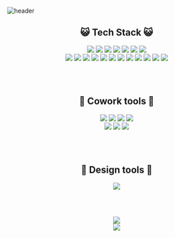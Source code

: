 ![header](https://dafahan.github.io/banner.png)

<div align="center">

## 😺 Tech Stack 😺

<div>
  <!-- Front-end badges -->
  <img src="https://img.shields.io/badge/tailwindcss-0F172A?style=flat&logo=tailwindcss"/>
  <img src="https://img.shields.io/badge/HTML5-E34F26?style=flat&logo=HTML5&logoColor=white" />
  <img src="https://img.shields.io/badge/CSS3-1572B6?style=flat&logo=CSS3&logoColor=white" />
  <img src="https://img.shields.io/badge/SCSS-CC6699?style=flat&logo=Sass&logoColor=white" />
  <img src="https://img.shields.io/badge/JavaScript-F7DF1E?style=flat&logo=JavaScript&logoColor=white" />
  <img src="https://img.shields.io/badge/TypeScript-3178C6?style=flat&logo=TypeScript&logoColor=white" />
  <img src="https://img.shields.io/badge/jQuery-0769AD?style=flat&logo=jQuery&logoColor=white" />
</div>
  
<div>
  <!-- Full-stack badges -->
  <img src="https://img.shields.io/badge/React-61DAFB?style=flat&logo=React&logoColor=white" />
  <img src="https://img.shields.io/badge/styled%20components-DB7093?style=flat&logo=styled-components&logoColor=white" />
  <img src="https://img.shields.io/badge/Next.js-000000?style=flat&logo=Next.js&logoColor=white" />
  <img src="https://img.shields.io/badge/React%20Native-61DAFB?style=flat&logo=React&logoColor=white" />
  <img src="https://img.shields.io/badge/Django-092E20?style=flat&logo=Django&logoColor=white" />
  <img src="https://img.shields.io/badge/Flask-000000?style=flat&logo=Flask&logoColor=white" />
  <img src="https://img.shields.io/badge/CodeIgniter-EF4223?style=flat&logo=CodeIgniter&logoColor=white" />
  <img src="https://img.shields.io/badge/Laravel-FF2D20?style=flat&logo=Laravel&logoColor=white" />
  <img src="https://img.shields.io/badge/Node.js-339933?style=flat&logo=Node.js&logoColor=white" />
  <img src="https://img.shields.io/badge/Kotlin-0095D5?style=flat&logo=Kotlin&logoColor=white" />
  <img src="https://img.shields.io/badge/Visual%20Basic-5C2D91?style=flat&logo=.NET&logoColor=white" />
  <img src="https://img.shields.io/badge/Java-ED8B00?style=flat&logo=openjdk&logoColor=white" />
</div>



<br><br>

## 🐶 Cowork tools 🐶
<div>
<img src="https://img.shields.io/badge/Git-F05032?style=flat&logo=Git&logoColor=white" />
<img src="https://img.shields.io/badge/GitHub-181717?style=flat&logo=GitHub&logoColor=white" />
<img src="https://img.shields.io/badge/GitLab-FC6D26?style=flat&logo=GitLab&logoColor=white" />
<img src="https://img.shields.io/badge/Sourcetree-0052CC?style=flat&logo=Sourcetree&logoColor=white" />
</div>

<div>
<img src="https://img.shields.io/badge/Slack-4A154B?style=flat&logo=Slack&logoColor=white" />
<img src="https://img.shields.io/badge/Postman-FF6C37?style=flat&logo=Postman&logoColor=white" />
<img src="https://img.shields.io/badge/Trello-0052CC?style=flat&logo=Trello&logoColor=white" />

</div>

<br><br>

## 🐸 Design tools 🐸
<div>

<img src="https://img.shields.io/badge/Figma-F24E1E?style=flat&logo=Figma&logoColor=white&color=black"/>

</div>

<br><br>



<img src="https://github-readme-stats.vercel.app/api/top-langs/?username=dafahan&layout=compact&hide=html,css,scss&show_icons=true&theme=dark">
<br>
<img src="https://github-readme-stats.vercel.app/api?username=dafahan&show_icons=true&theme=dark">


</div>
